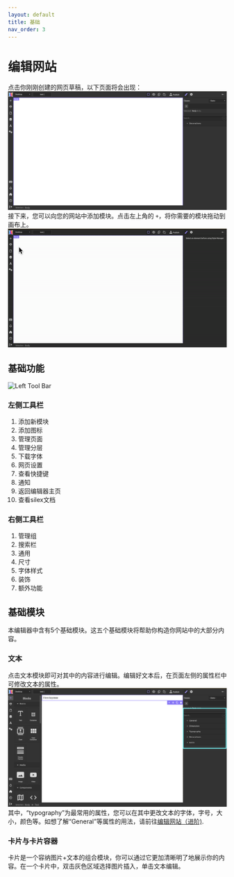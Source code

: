 ```yaml
---
layout: default
title: 基础
nav_order: 3
---
```


# 编辑网站
点击你刚刚创建的网页草稿，以下页面将会出现：
![Editor starting image](./images/editor-start.png)
接下来，您可以向您的网站中添加模块。点击左上角的 `+`，将你需要的模块拖动到画布上。
![Basic move](./gifs/move-basic.gif)

## 基础功能
![Left Tool Bar](./images/editor-overview.png.png)
### 左侧工具栏
1. 添加新模块
2. 添加图标
3. 管理页面
4. 管理分层
5. 下载字体
6. 网页设置
7. 查看快捷键
8. 通知
9. 返回编辑器主页
10. 查看silex文档

### 右侧工具栏
1. 管理组
2. 搜索栏
3. 通用
4. 尺寸
5. 字体样式
6. 装饰
7. 额外功能
## 基础模块
本编辑器中含有5个基础模块。这五个基础模块将帮助你构造你网站中的大部分内容。
### 文本
点击文本模块即可对其中的内容进行编辑。编辑好文本后，在页面左侧的属性栏中可修改文本的属性。
![Text properties](./images/text%20properties.png)
其中，“typography”为最常用的属性，您可以在其中更改文本的字体，字号，大小，颜色等。如想了解“General”等属性的用法，请前往[编辑网站（进阶)](https://keycas-doc.github.io/docs/Editing-webpage-advanced/).

### 卡片与卡片容器
卡片是一个容纳图片+文本的组合模块，你可以通过它更加清晰明了地展示你的内容。在一个卡片中，双击灰色区域选择图片插入，单击文本编辑。